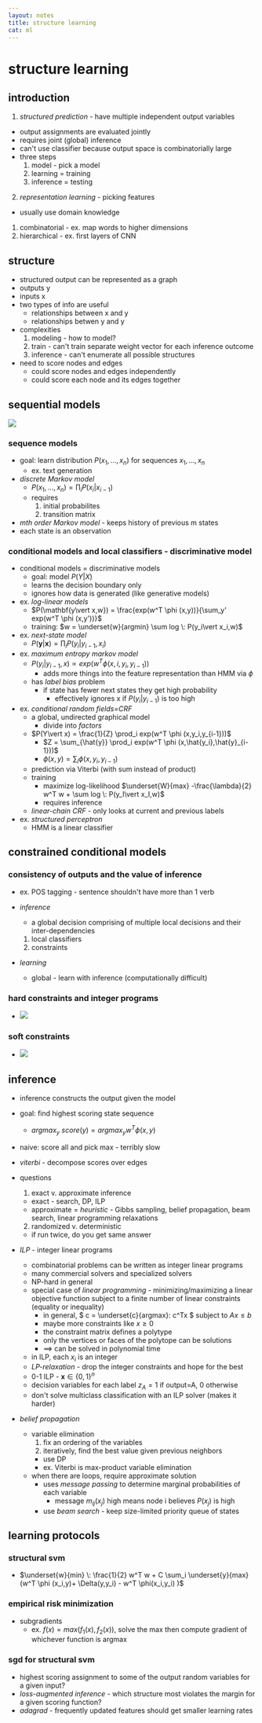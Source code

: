 ```yaml
---
layout: notes
title: structure learning
cat: ml
---
```


#  structure learning

## introduction

1. *structured prediction* - have multiple independent output variables
  - output assignments are evaluated jointly
  - requires joint (global) inference
  - can't use classifier because output space is combinatorially large
  - three steps
    1. model - pick a model
    2. learning = training
    3. inference = testing
2. *representation learning* - picking features
  - usually use domain knowledge
  1. combinatorial - ex. map words to higher dimensions
  2. hierarchical - ex. first layers of CNN


## structure

- structured output can be represented as a graph
- outputs y
- inputs x
- two types of info are useful
  - relationships between x and y
  - relationships betwen y and y
- complexities
  1. modeling - how to model?
  2. train - can't train separate weight vector for each inference outcome
  3. inference - can't enumerate all possible structures
- need to score nodes and edges
  - could score nodes and edges independently
  - could score each node and its edges together

## sequential models

![](../assets/hmm_vs_condition.png) 

### sequence models
- goal: learn distribution $P(x_1,...,x_n)$ for sequences $x_1,...,x_n$
  - ex. text generation
- *discrete Markov model*
  - $P(x_1,...,x_n) = \prod_i P(x_i \vert  x_{i-1})$
  - requires 
    1. initial probabilites
    2. transition matrix
- *mth order Markov model* - keeps history of previous m states
- each state is an observation

### conditional models and local classifiers - discriminative model
- conditional models = discriminative models
  - goal: model $P(Y\vert X)$
  - learns the decision boundary only
  - ignores how data is generated (like generative models)
- ex. *log-linear models*
  - $P(\mathbf{y\vert x,w}) = \frac{exp(w^T \phi (x,y))}{\sum_y' exp(w^T \phi (x,y'))}$
  - training: $w = \underset{w}{argmin} \sum log \: P(y_i\vert x_i,w)$
- ex. *next-state model*
  - $P(\mathbf{y}\vert \mathbf{x})=\prod_i P(y_i\vert y_{i-1},x_i)$
- ex. *maximum entropy markov model*
  - $P(y_i\vert y_{i-1},x) \propto exp( w^T \phi(x,i,y_i,y_{i-1}))$
    - adds more things into the feature representation than HMM via $\phi$
  - has *label bias* problem
    - if state has fewer next states they get high probability
      - effectively ignores x if $P(y_i\vert y_{i-1})$ is too high
- ex. *conditional random fields=CRF* 
  - a global, undirected graphical model
    - divide into *factors*
  - $P(Y\vert x) = \frac{1}{Z} \prod_i exp(w^T \phi (x,y_i,y_{i-1}))$
    - $Z = \sum_{\hat{y}} \prod_i exp(w^T \phi (x,\hat{y_i},\hat{y}_{i-1}))$
    - $\phi (x,y) = \sum_i \phi (x,y_i,y_{i-1})$
  - prediction via Viterbi (with sum instead of product)
  - training
    - maximize log-likelihood $\underset{W}{max} -\frac{\lambda}{2} w^T w + \sum log \: P(y_I\vert x_I,w)$
    - requires inference
  - *linear-chain CRF* - only looks at current and previous labels
- ex. *structured perceptron*
  - HMM is a linear classifier

## constrained conditional models

### consistency of outputs and the value of inference
- ex. POS tagging - sentence shouldn't have more than 1 verb
- *inference*
  - a global decision comprising of multiple local decisions and their inter-dependencies
  1. local classifiers
  2. constraints
- *learning*
  
  - global - learn with inference (computationally difficult)

### hard constraints and integer programs

- ![](../assets/8_hard_constraints.png) 

### soft constraints
- ![](../assets/8_1.png) 

## inference

- inference constructs the output given the model
- goal: find highest scoring state sequence
  
  - $argmax_y \: score(y) = argmax_y w^T \phi(x,y)$
- naive: score all and pick max - terribly slow
- *viterbi* - decompose scores over edges
- questions
  1. exact v. approximate inference
    - exact - search, DP, ILP
    - approximate = *heuristic* - Gibbs sampling, belief propagation, beam search, linear programming relaxations
  2. randomized v. deterministic
    - if run twice, do you get same answer
- *ILP* - integer linear programs
  - combinatorial problems can be written as integer linear programs
  - many commercial solvers and specialized solvers
  - NP-hard in general
  - special case of *linear programming* - minimizing/maximizing a linear objective function subject to a finite number of linear constraints (equality or inequality)
    - in general, $ c = \underset{c}{argmax}\: c^Tx $ subject to $Ax \leq b$
    - maybe more constraints like $x \geq 0$
    - the constraint matrix defines a polytype
    - only the vertices or faces of the polytope can be solutions
    - $\implies$ can be solved in polynomial time
  - in ILP, each $x_i$ is an integer
  - *LP-relaxation* - drop the integer constraints and hope for the best
  - 0-1 ILP - $\mathbf{x} \in \{0,1\}^n$
  - decision variables for each label $z_A = 1$ if output=A, 0 otherwise
  - don't solve multiclass classification with an ILP solver (makes it harder)
- *belief propagation*
  - variable elimination
    1. fix an ordering of the variables
    2. iteratively, find the best value given previous neighbors
      - use DP
    - ex. Viterbi is max-product variable elimination
  - when there are loops, require approximate solution
    - uses *message passing* to determine marginal probabilities of each variable
      - message $m_{ij}(x_j)$ high means node i believes $P(x_j)$ is high
    - use *beam search* - keep size-limited priority queue of states

## learning protocols

### structural svm
- $\underset{w}{min} \: \frac{1}{2} w^T w + C \sum_i \underset{y}{max} (w^T \phi (x_i,y)+ \Delta(y,y_i) - w^T \phi(x_i,y_i) )$

### empirical risk minimization
- subgradients
  - ex. $f(x) = max ( f_1(x), f_2(x))$, solve the max then compute gradient of whichever function is argmax

### sgd for structural svm
- highest scoring assignment to some of the output random variables for a given input?
- *loss-augmented inference* - which structure most violates the margin for a given scoring function?
- *adagrad* - frequently updated features should get smaller learning rates